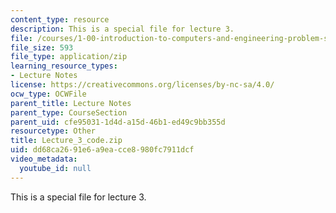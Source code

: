 ```yaml
---
content_type: resource
description: This is a special file for lecture 3.
file: /courses/1-00-introduction-to-computers-and-engineering-problem-solving-spring-2012/dd68ca2691e6a9eacce8980fc7911dcf_Lecture_3_code.zip
file_size: 593
file_type: application/zip
learning_resource_types:
- Lecture Notes
license: https://creativecommons.org/licenses/by-nc-sa/4.0/
ocw_type: OCWFile
parent_title: Lecture Notes
parent_type: CourseSection
parent_uid: cfe95031-1d4d-a15d-46b1-ed49c9bb355d
resourcetype: Other
title: Lecture_3_code.zip
uid: dd68ca26-91e6-a9ea-cce8-980fc7911dcf
video_metadata:
  youtube_id: null
---
```

This is a special file for lecture 3.